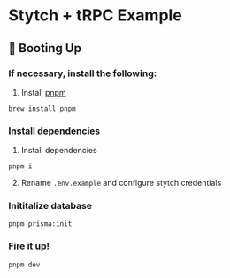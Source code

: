 # Stytch + tRPC Example

## 🥾 Booting Up

### If necessary, install the following:

1. Install [pnpm](https://pnpm.io/installation#using-homebrew)

```
brew install pnpm
```

### Install dependencies

1. Install dependencies

```
pnpm i
```

2. Rename `.env.example` and configure stytch credentials

### Inititalize database

```
pnpm prisma:init
```

### Fire it up!

```
pnpm dev

```
